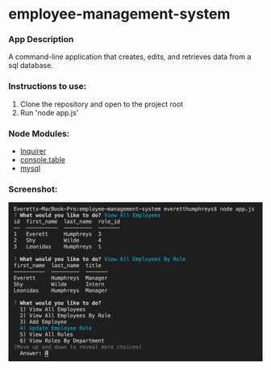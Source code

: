 # employee-management-system

### App Description
A command-line application that creates, edits, and retrieves data from a sql database.

### Instructions to use:
1. Clone the repository and open to the project root
2. Run 'node app.js'

### Node Modules:
* [Inquirer](https://www.npmjs.com/package/inquirer)
* [console.table](https://www.npmjs.com/package/console.table)
* [mysql](https://www.npmjs.com/package/mysql)

### Screenshot:
![Screenshot](https://raw.githubusercontent.com/everetthumphreys/employee-management-system/master/assets/screenshot.png)
